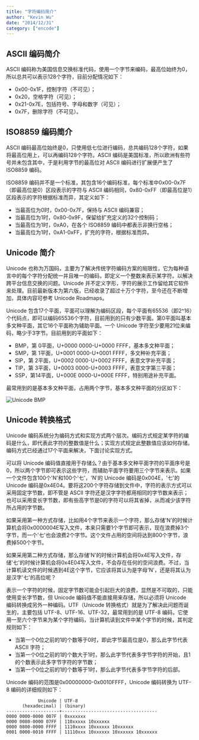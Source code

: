 ```yaml
---
title: "字符编码简介"
author: "Kevin Wu"
date: "2014/12/31"
category: ["encode"]
---
```



## ASCII 编码简介

ASCII 编码称为美国信息交换标准代码，使用一个字节来编码，最高位始终为0，所以总共可以表示128个字符，目前分配情况如下：

  * 0x00-0x1F，控制字符（不可见）；
  * 0x20，空格字符（可见）；
  * 0x21-0x7E，包括符号、字母和数字（可见）；
  * 0x7F，删除字符（不可见）。

## ISO8859 编码简介

ASCII 编码最高位始终是0，只使用低七位进行编码，总共编码128个字符，如果将最高位用上，可以再编码128个字符。ASCII 编码是美国标准，所以欧洲有些符号并未包含其中，于是利用字节的最高位对 ASCII 编码进行扩展便产生了 ISO8859 编码。

ISO8859 编码并不是一个标准，其包含16个编码标准，每个标准中0x00-0x7F（即最高位是0）区段表示的字符与 ASCII 编码相同，0x80-0xFF（即最高位是1）区段表示的字符根据标准而异，其定义如下：

  * 当最高位为0时，0x00-0x7F，保持与 ASCII 编码兼容；
  * 当最高位为1时，0x80-0x9F，保留给扩充定义的32个控制码；
  * 当最高位为1时，0xA0，在各个 ISO8859 编码中都表示非换行空格；
  * 当最高位为1时，0xA1-0xFF，扩充的字符，根据标准而异。

## Unicode 简介

Unicode 也称为万国码，主要为了解决传统字符编码方案的局限性，它为每种语言中的每个字符分配统一并且唯一的编码，即定义一个整数来表示某字符。以解决跨平台信息交换的问题。Unicode 并不定义字形，字符的展示工作留给其它软件来处理。目前最新版本为第六版，已经收录了超过十万个字符，至今还在不断增加，具体内容可参考 Unicode Roadmaps。

Unicode 包含17个平面，平面可以理解为编码区段，每个平面有65536（即2^16）个代码点，即可以编码65536个字符，目前用到的只有少数平面。第0平面叫基本多文种平面，其它16个平面称为辅助平面。一个 Unicode 字符至少要用21位来编码，略少于3字节。目前用到的平面如下：

  * BMP，第 0平面，U+0000 0000-U+0000 FFFF，基本多文种平面；
  * SMP，第 1平面，U+0001 0000-U+0001 FFFF，多文种补充平面；
  * SIP，第 2平面，U+0002 0000-U+0002 FFFF，表意文字补充平面；
  * TIP，第 3平面，U+0003 0000-U+0003 FFFF，表意文字第三平面；
  * SSP，第14平面，U+000E 0000-U+000E FFFF，特别用途补充平面。

最常用到的是基本多文种平面，占用两个字节，基本多文种平面的分区如下：

![Unicode BMP](/asset/20141231-unicode-bmp.png "Unicode BMP")

## Unicode 转换格式

Unicode 编码系统分为编码方式和实现方式两个层次。编码方式规定某字符的编码是什么，即代表此字符的整数值是什么；实现方式规定此整数值应该如何存储。编码方式已经通过17个平面来解决，下面讨论实现方式。

可以将 Unicode 编码值直接用于存储么？由于基本多文种平面字符的平面序号是0，所以两个字节即可表示这些字符，而辅助平面字符要用三个字节来表示。如果一个文件包含100个'N'和100个'七'，'N'的 Unicode 编码是0x004E，'七'的 Unicode 编码是0x4E04。要将这200个字符存储到文件中，字符的表示方式可以采用固定字节数，即不管是 ASCII 字符还是汉字字符都用相同的字节数来表示；也可以采用变长字节数，即有些高字节是0的字符可以将其省掉，从而减少该字符所占用的字节数。

如果采用第一种方式存储，比如用4个字节来表示一个字符，那么存储'N'的时候计算机会将0x0000004E写入文件，本来只需要1个字节即可表示，现在浪费掉3个字节，而一个'七'也会浪费2个字节。这个文件占用的空间将达到800个字节，浪费掉500个字节。

如果采用第二种方式存储，那么存储'N'的时候计算机会将0x4E写入文件，存储'七'的时候计算机会将0x4E04写入文件，不会存在任何的空间浪费。不过，当计算机读文件的时候遇到4E这个字节，它应该将其认为是字母'N'，还是将其认为是汉字'七'的高位呢？

表示一个字符的时候，固定字节数可能会引起巨大的浪费，显然是不可取的，只能使用变长字节数，但 Unicode 编码值不能直接用来存储，所以必须将 Unicode 编码转换成另外一种编码。UTF（Unicode 转换格式）就是为了解决此问题而诞生的，主要包括 UTF-8、UTF-16、UTF-32，最常用到的是 UTF-8 编码，它使用一至六个字节来为某个字符编码，当计算机读到文件中某个字节的时候，其判定规则如下：

  * 当第一个0位之前的1的个数等于0时，即此字节最高位是0，那么此字节代表 ASCII 字符；
  * 当第一个0位之前的1的个数大于1时，那么此字节代表多字节字符的开始，且1的个数表示此多字节字符的字节数；
  * 当第一个0位之前的1的个数等于1时，那么此字节代表多字节字符的后部。

Unicode 编码的范围是0x00000000-0x0010FFFF，Unicode 编码转换为 UTF-8 编码的详细规则如下：

                Unicode | UTF-8
          (hexadecimal) | (binary)
    --------------------+------------------------------------
    0000 0000-0000 007F | 0xxxxxxx
    0000 0080-0000 07FF | 110xxxxx 10xxxxxx
    0000 0800-0000 FFFF | 1110xxxx 10xxxxxx 10xxxxxx
    0001 0000-0010 FFFF | 11110xxx 10xxxxxx 10xxxxxx 10xxxxxx
